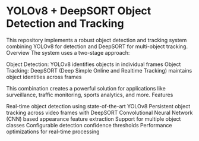 
# YOLOv8 + DeepSORT Object Detection and Tracking
This repository implements a robust object detection and tracking system combining YOLOv8 for detection and DeepSORT for multi-object tracking.
Overview
The system uses a two-stage approach:

Object Detection: YOLOv8 identifies objects in individual frames
Object Tracking: DeepSORT (Deep Simple Online and Realtime Tracking) maintains object identities across frames

This combination creates a powerful solution for applications like surveillance, traffic monitoring, sports analytics, and more.
Features

Real-time object detection using state-of-the-art YOLOv8
Persistent object tracking across video frames with DeepSORT
Convolutional Neural Network (CNN) based appearance feature extraction
Support for multiple object classes
Configurable detection confidence thresholds
Performance optimizations for real-time processing


